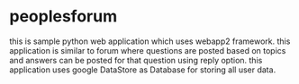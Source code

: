 # peoplesforum

this is sample python web application which uses webapp2 framework.
this application is similar to forum where questions are posted based on topics and answers can be posted for 
that question using reply option.
this application uses google DataStore as Database for storing all user data.


